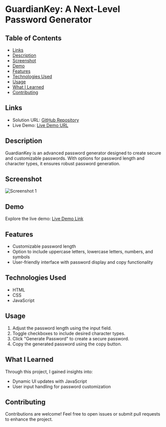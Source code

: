 # GuardianKey: A Next-Level Password Generator

## Table of Contents

- [Links](#links)
- [Description](#description)
- [Screenshot](#screenshot)
- [Demo](#demo)
- [Features](#features)
- [Technologies Used](#technologies-used)
- [Usage](#usage)
- [What I Learned](#what-i-learned)
- [Contributing](#contributing)

## Links

- Solution URL: [GitHub Repository](https://github.com/aruntutter/Password-generator)
- Live Demo: [Live Demo URL](https://jazzy-fudge-1c91c7.netlify.app/)

## Description

GuardianKey is an advanced password generator designed to create secure and customizable passwords. With options for password length and character types, it ensures robust password generation.

## Screenshot

![Screenshot 1](screenshots/screenshot1.png)

## Demo

Explore the live demo: [Live Demo Link](https://jazzy-fudge-1c91c7.netlify.app/)

## Features

- Customizable password length
- Option to include uppercase letters, lowercase letters, numbers, and symbols
- User-friendly interface with password display and copy functionality

## Technologies Used

- HTML
- CSS
- JavaScript

## Usage

1. Adjust the password length using the input field.
2. Toggle checkboxes to include desired character types.
3. Click "Generate Password" to create a secure password.
4. Copy the generated password using the copy button.

## What I Learned

Through this project, I gained insights into:
- Dynamic UI updates with JavaScript
- User input handling for password customization

## Contributing

Contributions are welcome! Feel free to open issues or submit pull requests to enhance the project.
